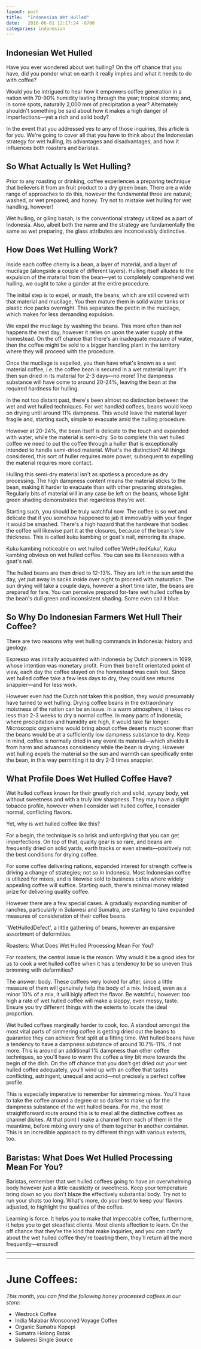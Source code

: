 ```yaml
---
layout: post
title:  "Indonesian Wet Hulled"
date:   2016-06-01 12:17:24 -0700
categories: indonesian
---
```


## Indonesian Wet Hulled ##

Have you ever wondered about wet hulling? On the off chance that you have, did you ponder what on earth it really implies and what it needs to do with coffee? 

Would you be intrigued to hear how it empowers coffee generation in a nation with 70-90% humidity lasting through the year; tropical storms; and, in some spots, naturally 2,000 mm of precipitation a year? Alternately shouldn't something be said about how it makes a high danger of imperfections—yet a rich and solid body? 

In the event that you addressed yes to any of those inquiries, this article is for you. We're going to cover all that you have to think about the Indonesian strategy for wet hulling, its advantages and disadvantages, and how it influences both roasters and baristas. 


## So What Actually Is Wet Hulling? ##

Prior to any roasting or drinking, coffee experiences a preparing technique that believers it from an fruit product to a dry green bean. There are a wide range of approaches to do this, however the fundamental three are natural; washed, or wet prepared; and honey. Try not to mistake wet hulling for wet handling, however! 

Wet hulling, or giling basah, is the conventional strategy utilized as a part of Indonesia. Also, albeit both the name and the strategy are fundamentally the same as wet preparing, the glass attributes are inconceivably distinctive. 

## How Does Wet Hulling Work? ##

Inside each coffee cherry is a bean, a layer of material, and a layer of mucilage (alongside a couple of different layers). Hulling itself alludes to the expulsion of the material from the bean—yet to completely comprehend wet hulling, we ought to take a gander at the entire procedure. 

The initial step is to expel, or mash, the beans, which are still covered with that material and mucilage, You then mature them in solid water tanks or plastic rice packs overnight. This separates the pectin in the mucilage, which makes for less demanding expulsion. 

We expel the mucilage by washing the beans. This more often than not happens the next day, however it relies on upon the water supply at the homestead. On the off chance that there's an inadequate measure of water, then the coffee might be sold to a bigger handling plant in the territory where they will proceed with the procedure. 

Once the mucilage is expelled, you then have what's known as a wet material coffee, i.e. the coffee bean is secured in a wet material layer. It's then sun dried in its material for 2-3 days—no more! The dampness substance will have come to around 20-24%, leaving the bean at the required hardness for hulling. 

In the not too distant past, there's been almost no distinction between the wet and wet hulled techniques. For wet handled coffees, beans would keep on drying until around 11% dampness. This would leave the material layer fragile and, starting such, simple to evacuate amid the hulling procedure. 

However at 20-24%, the bean itself is delicate to the touch and expanded with water, while the material is semi-dry. So to complete this wet hulled coffee we need to put the coffee through a huller that is exceptionally intended to handle semi-dried material. What's the distinction? All things considered, this sort of huller requires more power, subsequent to expelling the material requires more contact. 

Hulling this semi-dry material isn't as spotless a procedure as dry processing. The high dampness content means the material sticks to the bean, making it harder to evacuate than with other preparing strategies. Regularly bits of material will in any case be left on the beans, whose light green shading demonstrates that regardless they're wet. 

Starting such, you should be truly watchful now. The coffee is so wet and delicate that if you somehow happened to jab it immovably with your finger it would be smashed. There's a high hazard that the hardware that bodies the coffee will likewise part it at the closures, because of the bean's low thickness. This is called kuku kambing or goat's nail, mirroring its shape. 

Kuku kambing noticeable on wet hulled coffee'WetHulledKuku', Kuku kambing obvious on wet hulled coffee. You can see its likenesses with a goat's nail. 

The hulled beans are then dried to 12-13%. They are left in the sun amid the day, yet put away in sacks inside over night to proceed with maturation. The sun drying will take a couple days, however a short time later, the beans are prepared for fare. You can perceive prepared for-fare wet hulled coffee by the bean's dull green and inconsistent shading. Some even call it blue. 

## So Why Do Indonesian Farmers Wet Hull Their Coffee? ##

There are two reasons why wet hulling commands in Indonesia: history and geology. 

Espresso was initially acquainted with Indonesia by Dutch pioneers in 1699, whose intention was monetary profit. From their benefit orientated point of view, each day the coffee stayed on the homestead was cash lost. Since wet hulled coffee take a few less days to dry, they could see returns snappier—and for less work. 

However even had the Dutch not taken this position, they would presumably have turned to wet hulling. Drying coffee beans in the extraordinary moistness of the nation can be an issue. In a warm atmosphere, it takes no less than 2-3 weeks to dry a normal coffee. In many parts of Indonesia, where precipitation and humidity are high, it would take far longer. Microscopic organisms would bring about coffee deserts much sooner than the beans would be at a sufficiently low dampness substance to dry. Keep in mind, coffee is normally dried in any event its material—which shields it from harm and advances consistency while the bean is drying. However wet hulling expels the material so the sun and warmth can specifically enter the bean, in this way permitting it to dry 2-3 times snappier. 

## What Profile Does Wet Hulled Coffee Have? ## 

Wet hulled coffees known for their greatly rich and solid, syrupy body, yet without sweetness and with a truly low sharpness. They may have a slight tobacco profile, however when I consider wet hulled coffee, I consider normal, conflicting flavors. 

Yet, why is wet hulled coffee like this? 

For a begin, the technique is so brisk and unforgiving that you can get imperfections. On top of that, quality gear is so rare, and beans are frequently dried on solid yards, earth tracks or even streets—positively not the best conditions for drying coffee. 

For some coffee delivering nations, expanded interest for strength coffee is driving a change of strategies; not so in Indonesia. Most Indonesian coffee is utilized for mixes, and is likewise sold to business cafés where widely appealing coffee will suffice. Starting such, there's minimal money related prize for delivering quality coffee. 

However there are a few special cases. A gradually expanding number of ranches, particularly in Sulawesi and Sumatra, are starting to take expanded measures of consideration of their coffee beans. 

'WetHulledDefect', a little gathering of beans, however an expansive assortment of deformities. 

Roasters: What Does Wet Hulled Processing Mean For You? 

For roasters, the central issue is the reason. Why would it be a good idea for us to cook a wet hulled coffee when it has a tendency to be so uneven thus brimming with deformities? 

The answer: body. These coffees very looked for after, since a little measure of them will genuinely help the body of a mix. Indeed, even as a minor 10% of a mix, it will bigly affect the flavor. Be watchful, however: too high a rate of wet hulled coffee will make a sloppy, even messy, taste. Ensure you try different things with the extents to locate the ideal proportion. 

Wet hulled coffees marginally harder to cook, too. A standout amongst the most vital parts of simmering coffee is getting dried out the beans to guarantee they can achieve first split at a fitting time. Wet hulled beans have a tendency to have a dampness substance of around 10.7%-11%, if not more. This is around an additional 1% dampness than other coffee techniques, so you'll have to warm the coffee a tiny bit more towards the begin of the dish. On the off chance that you don't get dried out your wet hulled coffee adequately, you'll wind up with an coffee that tastes conflicting, astringent, unequal and acrid—not precisely a perfect coffee profile. 

This is especially imperative to remember for simmering mixes. You'll have to take the coffee around a degree or so darker to make up for the dampness substance of the wet hulled beans. For me, the most straightforward route around this is to meal all the distinctive coffees as channel dishes. At that point I make a channel from each of them in the meantime, before mixing every one of them together in another container. This is an incredible approach to try different things with various extents, too. 

## Baristas: What Does Wet Hulled Processing Mean For You? ##

Baristas, remember that wet hulled coffees going to have an overwhelming body however just a little causticity or sweetness. Keep your temperature bring down so you don't blaze the effectively substantial body. Try not to run your shots too long. What's more, do your best to keep your flavors adjusted, to highlight the qualities of the coffee. 

Learning is force. It helps you to make that impeccable coffee, furthermore, it helps you to get steadfast clients. Most clients affection to learn. On the off chance that they're the kind that make inquiries, and you can clarify about the wet hulled coffee they're toasting them, they'll return all the more frequently—ensured! 



---

---

# June Coffees: #

*This month, you can find the following honey processed coffees in our store:*

* Westrock Coffee
* India Malabar Monsooned Voyage Coffee
* Organic Sumatra Kopepi
* Sumatra Holong Batak
* Sulawesi Single Source